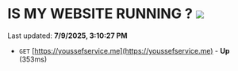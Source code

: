 # IS MY WEBSITE RUNNING ? [![](https://img.shields.io/static/v1?label=Sponsor&message=%E2%9D%A4&logo=GitHub&color=%23fe8e86)](https://github.com/sponsors/Youssef-Lehmam)

Last updated: **7/9/2025, 3:10:27 PM**

- `GET` [https://youssefservice.me](https://youssefservice.me) - **Up** (353ms)
